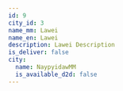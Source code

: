 ```yaml
---
id: 9
city_id: 3
name_mm: Lawei
name_en: Lawei
description: Lawei Description
is_deliver: false
city:
  name: NaypyidawMM
  is_available_d2d: false
---
```

